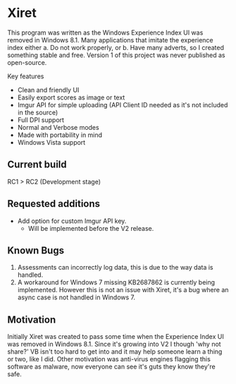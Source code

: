 # Xiret
This program was written as the Windows Experience Index UI was removed in Windows 8.1. Many applications that imitate the experience index either a. Do not work properly, or b. Have many adverts, so I created something stable and free. Version 1 of this project was never published as open-source.

Key features
 - Clean and friendly UI
 - Easily export scores as image or text
 - Imgur API for simple uploading (API Client ID needed as it's not included in the source)
 - Full DPI support
 - Normal and Verbose modes
 - Made with portability in mind
 - Windows Vista support

## Current build

RC1 > RC2 (Development stage)

## Requested additions
 - Add option for custom Imgur API key.
   - Will be implemented before the V2 release.

## Known Bugs
1. Assessments can incorrectly log data, this is due to the way data is handled.
2. A workaround for Windows 7 missing KB2687862 is currently being implemented. However this is not an issue with Xiret, it's a bug where an async case is not handled in Windows 7.

## Motivation
Initially Xiret was created to pass some time when the Experience Index UI was removed in Windows 8.1. Since it's growing into V2 I though 'why not share?' VB isn't too hard to get into and it may help someone learn a thing or two, like I did. Other motivation was anti-virus engines flagging this software as malware, now everyone can see it's guts they know they're safe.
